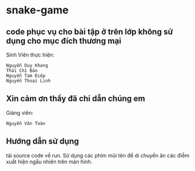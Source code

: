 # snake-game
## code phục vụ cho bài tập ở trên lớp không sử dụng cho mục đích thương mại
Sinh Viên thực hiện:
```
Nguyễn Duy Khang
Thái Chí Bảo
Nguyễn Tam Điệp
Nguyễn Thoại Linh
```
## Xin cảm ơn thầy đã chỉ dẫn chúng em
Giảng viên:
```
Nguyễn Văn Toàn
```
## Hướng dẫn sử dụng
tải source code về run. Sử dụng các phím mũi tên để di chuyển ăn các điễm xuất hiện ngẫu nhiên trên màn hình.
